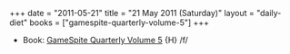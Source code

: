 +++
date = "2011-05-21"
title = "21 May 2011 (Saturday)"
layout = "daily-diet"
books = ["gamespite-quarterly-volume-5"]
+++

<ul>
<li class="entry books">Book: <a href="/books/gamespite-quarterly-volume-5">GameSpite Quarterly Volume 5</a> {H} /f/</li>
</ul>